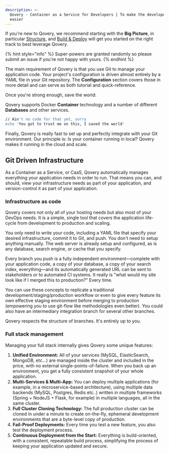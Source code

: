 ```yaml
---
description: >-
  Qovery - Container as a Service for Developers | To make the developer's life
  easier
---
```


If you're new to Qovery, we recommend starting with the **Big Picture**, in particular [Structure](structure.md), and [Build & Deploy](build-and-deploy.md) will get you started on the right track to best leverage Qovery.

{% hint style="info" %}
 Super-powers are granted randomly so please submit an issue if you're not happy with yours.
{% endhint %}

The main requirement of Qovery is that you use Git to manage your application code. Your project's configuration is driven almost entirely by a YAML file in your Git repository. The **Configuration** section covers those in more detail and can serve as both tutorial and quick-reference.

Once you're strong enough, save the world:

Qovery supports Docker **Container** technology and a number of different **Databases** and other services.

```bash
// Ain't no code for that yet, sorry
echo 'You got to trust me on this, I saved the world'
```

Finally, Qovery is really fast to set up and perfectly integrate with your Git environment. Our principle is: Is your container running in local? Qovery makes it running in the cloud and scale.

## Git Driven Infrastructure <a id="git-driven-infrastructure"></a>

As a Container as a Service, or CaaS, Qovery automatically manages everything your application needs in order to run. That means you can, and should, view your infrastructure needs as part of your application, and version-control it as part of your application.

### Infrastructure as code <a id="infrastructure-as-code"></a>

Qovery covers not only all of your hosting needs but also most of your DevOps needs. It is a simple, single tool that covers the application life-cycle from development to production and scaling.

You only need to write your code, including a YAML file that specify your desired infrastructure, commit it to Git, and push. You don't need to setup anything manually. The web server is already setup and configured, as is any database, search engine, or cache that you specify.

Every branch you push is a fully independent environment—complete with your application code, a copy of your database, a copy of your search index, everything—and its automatically generated URL can be sent to stakeholders or to automated CI systems. It really is "what would my site look like if I merged this to production?" Every time.

You can use these concepts to replicate a traditional development/staging/production workflow or even to give every feature its own effective staging environment before merging to production \(empowering you to use git-flow like methodologies even better\). You could also have an intermediary integration branch for several other branches.

Qovery respects the structure of branches. It's entirely up to you.

### Full stack management <a id="full-stack-management"></a>

Managing your full stack internally gives Qovery some unique features:

1. **Unified Environment:** All of your services \(MySQL, ElasticSearch, MongoDB, etc...\) are managed inside the cluster and included in the price, with no external single-points-of-failure. When you back up an environment, you get a fully consistent snapshot of your whole application.
2. **Multi-Services & Multi-App:** You can deploy multiple applications \(for example, in a microservice-based architecture\), using multiple data backends \(MySQL, Postgres, Redis etc..\) written in multiple frameworks \(Spring + NodeJS + Flask, for example\) in multiple languages, all in the same cluster.
3. **Full Cluster Cloning Technology:** The full production cluster can be cloned in under a minute to create on-the-fly, ephemeral development environments that are a byte-level copy of production.
4. **Fail-Proof Deployments:** Every time you test a new feature, you also test the deployment process.
5. **Continuous Deployment from the Start:** Everything is build-oriented, with a consistent, repeatable build process, simplifying the process of keeping your application updated and secure.

